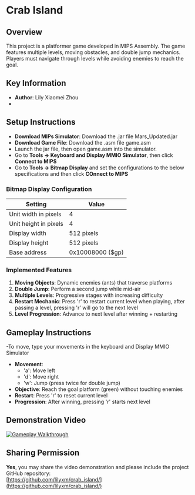 # Crab Island

## Overview
This project is a platformer game developed in MIPS Assembly. The game features multiple levels, moving obstacles, and double jump mechanics. Players must navigate through levels while avoiding enemies to reach the goal.
## Key Information
- **Author**: Lily Xiaomei Zhou
- 
## Setup Instructions
- **Download MIPs Simulator**: Download the .jar file Mars_Updated.jar
- **Download Game File**: Download the .asm file game.asm
- Launch the jar file, then open game.asm into the simulator.
- Go to **Tools -> Keyboard and Display MMIO Simulator**, then click **Connect to MIPS**
- Go to **Tools -> Bitmap Display** and set the configurations to the below specifications and then click **COnnect to MIPS**
### Bitmap Display Configuration
| Setting               | Value      |
|-----------------------|------------|
| Unit width in pixels  | 4          |
| Unit height in pixels | 4          |
| Display width         | 512 pixels |
| Display height        | 512 pixels |
| Base address          | 0x10008000 ($gp) |

### Implemented Features
1. **Moving Objects**: Dynamic enemies (ants) that traverse platforms
2. **Double Jump**: Perform a second jump while mid-air
3. **Multiple Levels**: Progressive stages with increasing difficulty
4. **Restart Mechanic**: Press 'r' to restart current level when playing, after passing a level, pressing 'r' will go to the next level 
5. **Level Progression**: Advance to next level after winning + restarting

## Gameplay Instructions
-To move, type your movements in the keyboard and Display MMIO Simulator
- **Movement**: 
  - 'a': Move left
  - 'd': Move right
  - 'w': Jump (press twice for double jump)
- **Objective**: Reach the goal platform (green) without touching enemies
- **Restart**: Press 'r' to reset current level
- **Progression**: After winning, pressing 'r' starts next level

## Demonstration Video
[![Gameplay Walkthrough](https://img.youtube.com/vi/-y8r_P1tO0Q/0.jpg)](https://youtu.be/-y8r_P1tO0Q)

## Sharing Permission
**Yes**, you may share the video demonstration and please include the project GitHub repository:  
[https://github.com/lilyxm/crab_island/](https://github.com/lilyxm/crab_island/)
